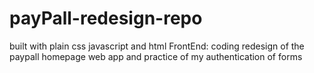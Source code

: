 # payPall-redesign-repo

built with plain css javascript and html
FrontEnd: coding redesign of the paypall homepage  web app and practice of my authentication of forms 
